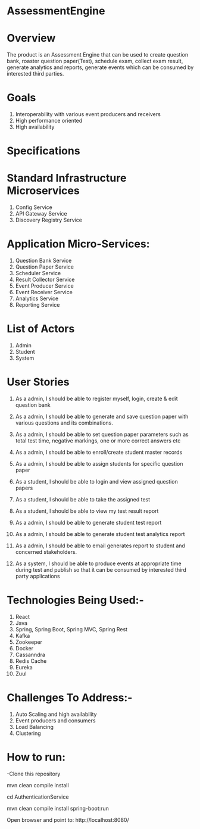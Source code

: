 # AssessmentEngine

# Overview
The product is an Assessment Engine that can be used to create question bank, roaster question paper(Test), schedule exam, collect exam result, generate analytics and reports, generate events which can be consumed by interested third parties.

# Goals
1.	Interoperability with various event producers and receivers
2.	High performance oriented
3.	High availability 

# Specifications

# Standard Infrastructure Microservices
1.	Config Service
2.	API Gateway Service
3.	Discovery Registry Service

# Application Micro-Services:
1.	Question Bank Service
2.	Question Paper Service
3.	Scheduler Service
4.	Result Collector Service
5.	Event Producer Service
6.	Event Receiver Service
7.	Analytics Service
8.	Reporting Service
 

# List of Actors 
1.	Admin
2.	Student
3.	System

# User Stories
       
1.	As a admin, I should be able to register myself, login, create & edit question bank
2.	As a admin, I should be able to generate and save question paper with various questions and its combinations.
3.	As a admin, I should be able to set question paper parameters such as total test time, negative markings, one or more correct answers etc
4.	As a admin, I should be able to enroll/create student master records
5.	As a admin, I should be able to assign students for specific question paper

6.	As a student, I should be able to login and view  assigned question papers 
7.	As a student, I should be able to take the assigned test
8.	As a student, I should be able to view my test result report

9.	As a admin, I should be able to generate student test report 
10.	As a admin, I should be able to generate student test analytics report 
11.	As a admin, I should be able to email generates report to student and concerned stakeholders. 

12.	As a system, I should be able to produce events at appropriate time during test and publish so that it can be consumed by interested third party applications


# Technologies Being Used:-
1.	React
2.	Java 
3.	Spring, Spring Boot, Spring MVC, Spring Rest
4.	Kafka 
5.	Zookeeper
6.	Docker
7.	Cassanndra
8.	Redis Cache
9.	Eureka
10.	Zuul


# Challenges To Address:-
1.	Auto Scaling and high availability
2.	Event producers and consumers
3.	Load Balancing
4.	Clustering


# How to run:

-Clone this repository

mvn clean compile install

cd AuthenticationService

mvn clean compile install spring-boot:run

Open browser and point to: http://localhost:8080/

